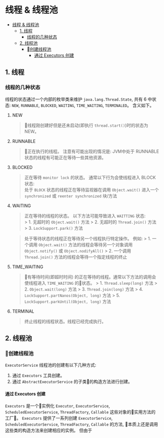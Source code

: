 # 线程 & 线程池

- [线程 & 线程池](#%E7%BA%BF%E7%A8%8B--%E7%BA%BF%E7%A8%8B%E6%B1%A0)
    - [1. 线程](#1-%E7%BA%BF%E7%A8%8B)
        - [线程的几种状态](#%E7%BA%BF%E7%A8%8B%E7%9A%84%E5%87%A0%E7%A7%8D%E7%8A%B6%E6%80%81)
    - [2. 线程池](#2-%E7%BA%BF%E7%A8%8B%E6%B1%A0)
        - [创建线程池](#%1B%E5%88%9B%E5%BB%BA%E7%BA%BF%E7%A8%8B%E6%B1%A0)
            - [通过 Executors 创建](#%E9%80%9A%E8%BF%87-executors-%E5%88%9B%E5%BB%BA)

## 1. 线程

### 线程的几种状态

线程的状态通过一个内部的枚举类来维护 `java.lang.Thread.State`, 共有 6 中状态: `NEW`, `RUNNABLE`, `BLOCKED`, `WAITING`, `TIME_WAITING`, `TERMINALED`。 含义如下。

1. NEW
    > 线程刚创建好但是还未启动(即执行 `thread.start()`)时的状态为 NEW。
2. RUNNABLE
    > 正在执行的线程。 注意有可能出现的情况是: JVM中处于 RUNNABLE 状态的线程有可能正在等待一些其他资源。
3. BLOCKED
    > 正在等待 `monitor lock` 的状态。 通常以下行为会使线程进入 BLOCK 状态:  
    > 处于 `BLOCK` 状态的线程正在等待监视器在调用 `Object.wait()` 进入一个 `synchronized` 或 `reenter synchronized` 块/方法  
4. WAITING
    > 正在等待的线程的状态。
    > 以下方法可能导致进入 `WAITTING` 状态:  
        > 1. 无超时的 `Object.wait()` 方法
        > 2. 无超时的 `Thread.join()` 方法
        > 3. `LockSupport.park()` 方法

    > 处于等待状态的线程正在等待另一个线程执行特定操作。  例如: 
        > 1. 一个调用 `Object.wait()` 方法的线程会等待另一个对象调用 `Object.notify()` 或 `Object.nodifyAll()`
        > 2. 一个调用 `Thread.join()` 方法的线程会等待一个指定线程的终止
5. TIME_WAITING
    > 有等待时间(即超时时间) 的正在等待的线程。通常以下方法的调用会使线程进入 `TIME_WAITING` 的状态。
        > 1. `Thread.sleep(long)` 方法
        > 2. `Object.wait(long)` 方法
        > 3. `Thread.join(long)` 方法
        > 4. `LockSupport.partNanos(Object, long)` 方法
        > 5. `LockSupport.parkUntil(Object, long)` 方法
6. TERMINAL
    > 终止线程的线程状态。线程已经完成执行。

## 2. 线程池

### 创建线程池

`ExecutorService` 线程池的创建有以下几种方式:

1. 通过 `Executors` 工具创建。
2. 通过 `AbstractExecutorService` 的子类的构造方法进行创建。

#### 通过 Executors 创建

`Executors` 是一个实例化 `Executor`, `ExecutorService`, `ScheduledExecutorService`, `ThreadFactory`, `Callable` 这些对象的实用方法的工厂。 `Executors` 提供了一系列创建 `ExecutorService`, `ScheduledExecutorService`, `ThreadFactory`, `Callable` 的方法, 本质上还是调用这些类的构造方法来创建相应的实例。 但由于
